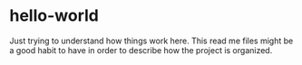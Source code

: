 # hello-world

Just trying to understand how things work here. This read me files might be a good habit to have in order to describe how the project is organized.
